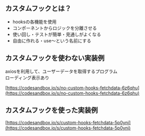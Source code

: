 ## カスタムフックとは？
- hooksの各機能を使用
- コンポーネントからロジックを分離させる
- 使い回し・テストが簡単・見通しがよくなる
- 自由に作れる・use〜という名前にする

## カスタムフックを使わない実装例
axiosを利用して、ユーザーデータを取得するプログラム  
ローディング表示あり  

[https://codesandbox.io/s/no-custom-hooks-fetchdata-6z6qhu](https://codesandbox.io/s/no-custom-hooks-fetchdata-6z6qhu)


## カスタムフックを使った実装例

[https://codesandbox.io/s/custom-hooks-fetchdata-5p0ynj](https://codesandbox.io/s/custom-hooks-fetchdata-5p0ynj)
